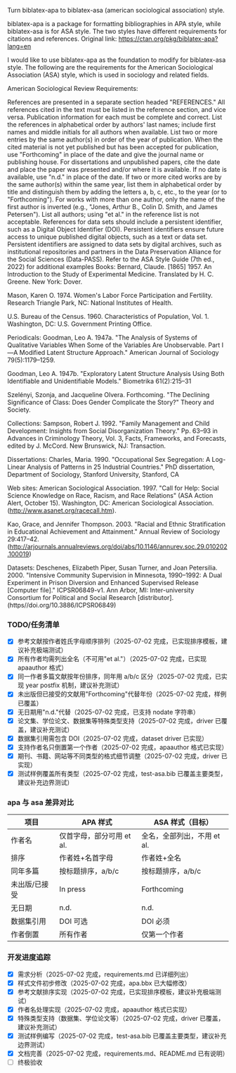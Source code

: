 Turn biblatex-apa to biblatex-asa (american sociological association) style.

biblatex-apa is a package for formatting bibliographies in APA style, while biblatex-asa is for ASA style. The two styles have different requirements for citations and references. Original link: https://ctan.org/pkg/biblatex-apa?lang=en

I would like to use biblatex-apa as the foundation to modify for biblatex-asa style. The following are the requirements for the American Sociological Association (ASA) style, which is used in sociology and related fields.

American Sociological Review Requirements:

References are presented in a separate section headed "REFERENCES." All references cited in the text must be listed in the reference section, and vice versa. Publication information for each must be complete and correct. List the references in alphabetical order by authors' last names; include first names and middle initials for all authors when available. List two or more entries by the same author(s) in order of the year of publication. When the cited material is not yet published but has been accepted for publication, use "Forthcoming" in place of the date and give the journal name or publishing house. For dissertations and unpublished papers, cite the date and place the paper was presented and/or where it is available. If no date is available, use "n.d." in place of the date. If two or more cited works are by the same author(s) within the same year, list them in alphabetical order by title and distinguish them by adding the letters a, b, c, etc., to the year (or to "Forthcoming"). For works with more than one author, only the name of the first author is inverted (e.g., "Jones, Arthur B., Colin D. Smith, and James Petersen"). List all authors; using "et al." in the reference list is not acceptable. References for data sets should include a persistent identifier, such as a Digital Object Identifier (DOI). Persistent identifiers ensure future access to unique published digital objects, such as a text or data set. Persistent identifiers are assigned to data sets by digital archives, such as institutional repositories and partners in the Data Preservation Alliance for the Social Sciences (Data-PASS). Refer to the ASA Style Guide (7th ed., 2022) for additional examples
Books:
Bernard, Claude. [1865] 1957. An Introduction to the Study of Experimental Medicine. Translated by H. C. Greene. New York: Dover.

Mason, Karen O. 1974. Women's Labor Force Participation and Fertility. Research Triangle Park, NC: National Institutes of Health.

U.S. Bureau of the Census. 1960. Characteristics of Population, Vol. 1. Washington, DC: U.S. Government Printing Office.
 
Periodicals:
Goodman, Leo A. 1947a. "The Analysis of Systems of Qualitative Variables When Some of the Variables Are Unobservable. Part I—A Modified Latent Structure Approach." American Journal of Sociology 79(5):1179–1259.

Goodman, Leo A. 1947b. "Exploratory Latent Structure Analysis Using Both Identifiable and Unidentifiable Models." Biometrika 61(2):215–31

Szelényi, Szonja, and Jacqueline Olvera. Forthcoming. "The Declining Significance of Class: Does Gender Complicate the Story?" Theory and Society.
 
Collections:
Sampson, Robert J. 1992. "Family Management and Child Development: Insights from Social Disorganization Theory." Pp. 63–93 in Advances in Criminology Theory, Vol. 3, Facts, Frameworks, and Forecasts, edited by J. McCord. New Brunswick, NJ: Transaction.
 
Dissertations:
Charles, Maria. 1990. "Occupational Sex Segregation: A Log-Linear Analysis of Patterns in 25 Industrial Countries." PhD dissertation, Department of Sociology, Stanford University, Stanford, CA
 
Web sites:
American Sociological Association. 1997. "Call for Help: Social Science Knowledge on Race, Racism, and Race Relations" (ASA Action Alert, October 15). Washington, DC: American Sociological Association.(http://www.asanet.org/racecall.htm).

Kao, Grace, and Jennifer Thompson. 2003. "Racial and Ethnic Stratification in Educational Achievement and Attainment." Annual Review of Sociology 29:417–42. (http://arjournals.annualreviews.org/doi/abs/10.1146/annurev.soc.29.010202.100019)
 
Datasets:
Deschenes, Elizabeth Piper, Susan Turner, and Joan Petersilia. 2000. "Intensive Community Supervision in Minnesota, 1990–1992: A Dual Experiment in Prison Diversion and Enhanced Supervised Release [Computer file]." ICPSR06849-v1. Ann Arbor, MI: Inter-university Consortium for Political and Social Research [distributor]. (https//doi.org/10.3886/ICPSR06849)

### TODO/任务清单

- [x] 参考文献按作者姓氏字母顺序排列（2025-07-02 完成，已实现排序模板，建议补充极端测试）
- [x] 所有作者均需列出全名（不可用"et al."）（2025-07-02 完成，已实现 apaauthor 格式）
- [x] 同一作者多篇文献按年份排序，同年用 a/b/c 区分（2025-07-02 完成，已实现 year postfix 机制，建议补充测试）
- [x] 未出版但已接受的文献用"Forthcoming"代替年份（2025-07-02 完成，样例已覆盖）
- [x] 无日期用"n.d."代替（2025-07-02 完成，已支持 nodate 字符串）
- [x] 论文集、学位论文、数据集等特殊类型支持（2025-07-02 完成，driver 已覆盖，建议补充测试）
- [x] 数据集引用需包含 DOI（2025-07-02 完成，dataset driver 已实现）
- [x] 支持作者名只倒置第一个作者（2025-07-02 完成，apaauthor 格式已实现）
- [x] 期刊、书籍、网站等不同类型的格式细节调整（2025-07-02 完成，driver 已实现）
- [x] 测试样例覆盖所有类型（2025-07-02 完成，test-asa.bib 已覆盖主要类型，建议补充边界测试）

### apa 与 asa 差异对比

| 项目                | APA 样式                         | ASA 样式（目标）                |
|---------------------|----------------------------------|-------------------------------|
| 作者名              | 仅首字母，部分可用 et al.        | 全名，全部列出，不用 et al.    |
| 排序                | 作者姓+名首字母                  | 作者姓+全名                   |
| 同年多篇            | 按标题排序，a/b/c                | 按标题排序，a/b/c             |
| 未出版/已接受       | In press                         | Forthcoming                   |
| 无日期              | n.d.                             | n.d.                          |
| 数据集引用          | DOI 可选                         | DOI 必须                      |
| 作者倒置            | 所有作者                         | 仅第一个作者                  |

### 开发进度追踪

- [x] 需求分析（2025-07-02 完成，requirements.md 已详细列出）
- [x] 样式文件初步修改（2025-07-02 完成，apa.bbx 已大幅修改）
- [x] 参考文献排序实现（2025-07-02 完成，已实现排序模板，建议补充极端测试）
- [x] 作者名处理实现（2025-07-02 完成，apaauthor 格式已实现）
- [x] 特殊类型支持（数据集、学位论文等）（2025-07-02 完成，driver 已覆盖，建议补充测试）
- [x] 测试样例编写（2025-07-02 完成，test-asa.bib 已覆盖主要类型，建议补充边界测试）
- [x] 文档完善（2025-07-02 完成，requirements.md、README.md 已有说明）
- [ ] 终极验收